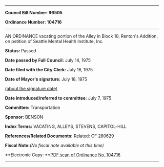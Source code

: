 

********

**Council Bill Number: 96505**
   
**Ordinance Number: 104716**
********

 AN ORDINANCE vacating portion of the Alley in Block 10, Renton's Addition, on petition of Seattle Mental Health Institute, Inc.

**Status:** Passed
   
**Date passed by Full Council:** July 14, 1975
   
**Date filed with the City Clerk:** July 18, 1975
   
**Date of Mayor's signature:** July 18, 1975
   
[(about the signature date)](/~public/approvaldate.htm)
   
   
   
**Date introduced/referred to committee:** July 7, 1975
   
**Committee:** Transportation
   
**Sponsor:** BENSON
   
   
**Index Terms:** VACATING, ALLEYS, STEVENS, CAPITOL-HILL

**References/Related Documents:** Related: CF 280629

**Fiscal Note:**_(No fiscal note available at this time)_

**Electronic Copy: **[PDF scan of Ordinance No. 104716](/~archives/Ordinances/Ord_104716.pdf)

********

